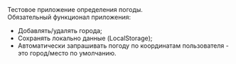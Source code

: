 <div>Тестовое приложение определения погоды.</div>
<div>Обязательный функционал приложения:</div>
<ul>
  <li>Добавлять/удалять города;</li>
  <li>Сохранять локально данные (LocalStorage);</li>
  <li>Автоматически запрашивать погоду по координатам пользователя - это город/место по умолчанию.</li>
</ul>
